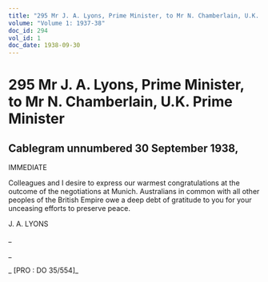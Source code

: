 ```yaml
---
title: "295 Mr J. A. Lyons, Prime Minister, to Mr N. Chamberlain, U.K. Prime Minister"
volume: "Volume 1: 1937-38"
doc_id: 294
vol_id: 1
doc_date: 1938-09-30
---
```


# 295 Mr J. A. Lyons, Prime Minister, to Mr N. Chamberlain, U.K. Prime Minister

## Cablegram unnumbered 30 September 1938,

IMMEDIATE

Colleagues and I desire to express our warmest congratulations at the outcome of the negotiations at Munich. Australians in common with all other peoples of the British Empire owe a deep debt of gratitude to you for your unceasing efforts to preserve peace.

J. A. LYONS

_

_

_ [PRO : DO 35/554]_

